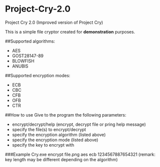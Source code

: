 # Project-Cry-2.0
Project Cry 2.0 (Improved version of Project Cry)

This is a simple file cryptor created for **demonstration** purposes.

##Supported algorithms:
- AES
- GOST28147-89
- BLOWFISH
- ANUBIS

##Supported encryption modes:
- ECB
- CBC
- CFB
- OFB
- CTR

##How to use
Give to the program the following parameters:
- encrypt/decrypt/help (encrypt, decrypt file or pring help message)
- specify the file(s) to encrypt/decrypt
- specify the encryption algorithm (listed above)
- specify the encryption mode (listed above)
- specify the key to encrypt with

###Example
Cry.exe encrypt file.png aes ecb 1234567887654321
(remark: key length may be different depending on the algorithm)
